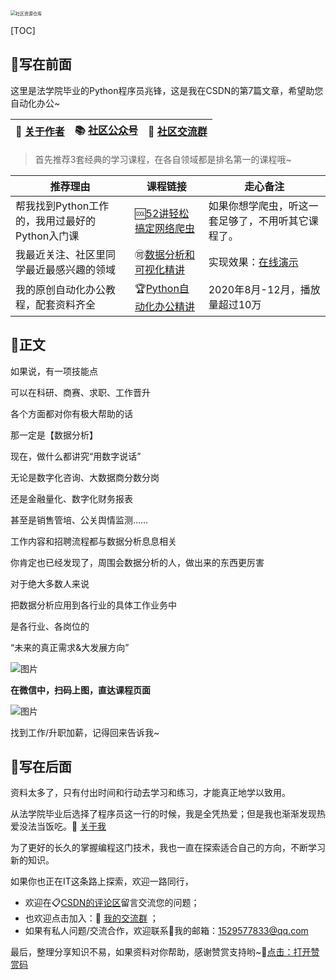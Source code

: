<img src="https://img-blog.csdnimg.cn/202012301808527.jpg?x-oss-process=image/watermark,type_ZmFuZ3poZW5naGVpdGk,shadow_10,text_aHR0cHM6Ly9ibG9nLmNzZG4ubmV0L3dlaXhpbl80MjMyMTUxNw==,size_16,color_FFFFFF,t_70#pic_center" alt="社区资源仓库" style="zoom: 50%;" />



[TOC]

## 📣写在前面

这里是法学院毕业的Python程序员兆锋，这是我在CSDN的第7篇文章，希望助您自动化办公~

| 🎯  [关于作者](https://mp.weixin.qq.com/s/UrJ5PkRWYydaajGetUqFYQ)   |  📚 [社区公众号](https://mp.weixin.qq.com/s/xkZSp3606rTPN_JbLT3hSQ)   |  🚸 [社区交流群](https://mp.weixin.qq.com/s/wx-JkgOUoJhb-7ZESxl93w)   |
| ---- | ---- | ---- |

> 首先推荐3套经典的学习课程，在各自领域都是排名第一的课程哦~

| 推荐理由                                       | 课程链接                                                     | 走心备注                                                     |
| ---------------------------------------------- | ------------------------------------------------------------ | ------------------------------------------------------------ |
| 帮我找到Python工作的，我用过最好的Python入门课 | 🆒[52讲轻松搞定网络爬虫](https://mp.weixin.qq.com/s/dUpSxPgTRMGTb5T7-Ya9Ow) | 如果你想学爬虫，听这一套足够了，不用听其它课程了。           |
| 我最近关注、社区里同学最近最感兴趣的领域       | 🉑[数据分析和可视化精讲](http://t.cn/A6qlcSCV)                | 实现效果：[在线演示](https://www.bilibili.com/video/BV1Kz4y1r76w) |
| 我的原创自动化办公教程，配套资料齐全           | 🏆[Python自动化办公精讲](https://www.bilibili.com/video/BV12K411N7nx) | 2020年8月-12月，播放量超过10万                               |





## 📝正文



如果说，有一项技能点

可以在科研、商赛、求职、工作晋升

各个方面都对你有极大帮助的话

那一定是【数据分析】



现在，做什么都讲究“用数字说话”

无论是数字化咨询、大数据商分数分岗

还是金融量化、数字化财务报表

甚至是销售管培、公关舆情监测……

工作内容和招聘流程都与数据分析息息相关

你肯定也已经发现了，周围会数据分析的人，做出来的东西更厉害



对于绝大多数人来说

把数据分析应用到各行业的具体工作业务中

是各行业、各岗位的

“未来的真正需求&大发展方向”



![图片](https://img-blog.csdnimg.cn/20201231142315950.png#pic_center)



**在微信中，扫码上图，直达课程页面**

![图片](https://mmbiz.qpic.cn/mmbiz_gif/b96CibCt70iaa8r7PJoyAtlfHAKe8RosE3wYVKBac55p1HPBJHZS42ywnG4yYtD3jo9A9e5kawBZs4IE6R1C4wibw/640?wx_fmt=gif&tp=webp&wxfrom=5&wx_lazy=1)



找到工作/升职加薪，记得回来告诉我~



## 🚀写在后面

资料太多了，只有付出时间和行动去学习和练习，才能真正地学以致用。

从法学院毕业后选择了程序员这一行的时候，我是全凭热爱；但是我也渐渐发现热爱没法当饭吃。🎯  [关于我](https://mp.weixin.qq.com/s/UrJ5PkRWYydaajGetUqFYQ) 

为了更好的长久的掌握编程这门技术，我也一直在探索适合自己的方向，不断学习新的知识。

如果你也正在IT这条路上探索，欢迎一路同行，

- 欢迎在📋[CSDN的评论区](http://t.cn/A6qTvrFK)留言交流您的问题；
- 也欢迎点击加入：🚸 [我的交流群](https://mp.weixin.qq.com/s/wx-JkgOUoJhb-7ZESxl93w)  ；
- 如果有私人问题/交流合作，欢迎联系📲我的邮箱：1529577833@qq.com

最后，整理分享知识不易，如果资料对你帮助，感谢赞赏支持哟~💖[点击：打开赞赏码](https://gitee.com/zhaofeng092/python_auto_office/blob/master/%E8%B4%A6%E5%8F%B7%E5%85%B1%E7%94%A8%E8%B5%84%E6%BA%90/image/%E5%BE%AE%E4%BF%A1%E6%94%B6%E6%AC%BE%E7%A0%81.jpg)



